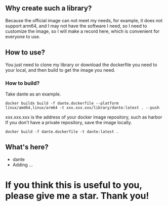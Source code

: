 ## Why create such a library?
Because the official image can not meet my needs, for example, it does not support arm64, and I may not have the software I need, so I need to customize the image, so I will make a record here, which is convenient for everyone to use.
## How to use?
You just need to clone my library or download the dockerfile you need to your local, and then build to get the image you need.
### How to build?
Take dante as an example.
```shell
docker buildx build -f dante.dockerfile --platform linux/amd64,linux/arm64 -t xxx.xxx.xxx/library/dante:latest . --push
```
xxx.xxx.xxx is the address of your docker image repository, such as harbor
If you don't have a private repository, save the image locally.
```shell
docker build -f dante.dockerfile -t dante:latest . 
```
## What's here?
- dante
- Adding ...
# If you think this is useful to you, please give me a star. Thank you!
